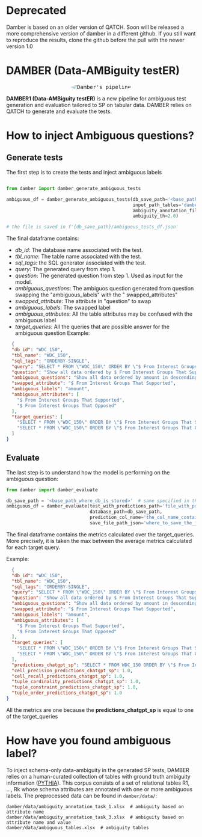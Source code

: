 # Deprecated
Damber is based on an older version of QATCH.
Soon will be released a more comprehensive version of damber in a different github.
If you still want to reproduce the results, clone the github before the pull with the newer version 1.0

# DAMBER (**D**ata-**AMB**iguity test**ER**)
 <figure style="text-align:center">

</figure>

<p align="center">
 <kbd>
     <img src="../docs_old/img/first_draft_ambiguous_qatch.drawio.png" alt="Damber's pipeline"  style="border-radius:90%">
 </kbd>
 </p>


**DAMBER1 (Data-AMBiguity testER)** is a new pipeline for ambiguous test generation and evaluation tailored to SP on
tabular
data.
DAMBER relies on QATCH to generate and evaluate the tests.

# How to inject Ambiguous questions?

## Generate tests

The first step is to create the tests and inject ambiguous labels

```python

from damber import damber_generate_ambiguous_tests

ambiguous_df = damber_generate_ambiguous_tests(db_save_path='<base_path_to_store_db_and_tests>',
                                               input_path_tables='damber/data/ambiguous_tables.xlsx',
                                               ambiguity_annotation_file='damber/data/ambiguity_annotation_task_1.xlsx',
                                               ambiguity_th=2.0)

# the file is saved in f'{db_save_path}/ambiguous_tests_df.json'
```

The final dataframe contains:

- *db_id*: The database name associated with the test.
- *tbl_name*: The table name associated with the test.
- *sql_tags*: the SQL generator associated with the test.
- *query*: The generated query from step 1.
- *question*: The generated question from step 1. Used as input for the model.
- *ambiguous_questions*: The ambiguos question generated from question swapping the "ambiguous_labels" with the "
  swapped_attributes"
- *swapped_attribute*: The attribute in "question" to swap
- *ambiguous_labels*: The swapped label
- *ambiguous_attributes*: All the table attributes may be confused with the ambiguous label
- *target_queries*: All the queries that are possible answer for the ambiguous question
  Example:

```json
  {
  "db_id": "WDC_150",
  "tbl_name": "WDC_150",
  "sql_tags": "ORDERBY-SINGLE",
  "query": "SELECT * FROM \"WDC_150\" ORDER BY \"$ From Interest Groups That Opposed\" DESC",
  "question": "Show all data ordered by $ From Interest Groups That Supported in descending order for the table WDC_150",
  "ambiguous_questions": "Show all data ordered by amount in descending order for the table WDC_150",
  "swapped_attribute": "$ From Interest Groups That Supported",
  "ambiguous_labels": "amount",
  "ambiguous_attributes": [
    "$ From Interest Groups That Supported",
    "$ From Interest Groups That Opposed"
  ],
  "target_queries": [
    "SELECT * FROM \"WDC_150\" ORDER BY \"$ From Interest Groups That Supported\" DESC",
    "SELECT * FROM \"WDC_150\" ORDER BY \"$ From Interest Groups That Opposed\" DESC"
  ]
}
```

## Evaluate

The last step is to understand how the model is performing on the ambiguous question:

```python
from damber import damber_evaluate

db_save_path = '<base_path_where_db_is_stored>'  # same specified in the previous step
ambiguous_df = damber_evaluate(test_with_predictions_path='file_with_predictions.json',
                               database_path=db_save_path,
                               prediction_col_name='the_col_name_containing_the_predictions',
                               save_file_path_json='where_to_save_the_json_file.json')
```

The final dataframe contains the metrics calculated over the target_queries.
More precisely, it is taken the max between the average metrics calculated for each target query.

Example:

```json
  {
  "db_id": "WDC_150",
  "tbl_name": "WDC_150",
  "sql_tags": "ORDERBY-SINGLE",
  "query": "SELECT * FROM \"WDC_150\" ORDER BY \"$ From Interest Groups That Opposed\" DESC",
  "question": "Show all data ordered by $ From Interest Groups That Supported in descending order for the table WDC_150",
  "ambiguous_questions": "Show all data ordered by amount in descending order for the table WDC_150",
  "swapped_attribute": "$ From Interest Groups That Supported",
  "ambiguous_labels": "amount",
  "ambiguous_attributes": [
    "$ From Interest Groups That Supported",
    "$ From Interest Groups That Opposed"
  ],
  "target_queries": [
    "SELECT * FROM \"WDC_150\" ORDER BY \"$ From Interest Groups That Supported\" DESC",
    "SELECT * FROM \"WDC_150\" ORDER BY \"$ From Interest Groups That Opposed\" DESC"
  ],
  "predictions_chatgpt_sp": "SELECT * FROM WDC_150 ORDER BY \"$ From Interest Groups That Supported\" DESC",
  "cell_precision_predictions_chatgpt_sp": 1.0,
  "cell_recall_predictions_chatgpt_sp": 1.0,
  "tuple_cardinality_predictions_chatgpt_sp": 1.0,
  "tuple_constraint_predictions_chatgpt_sp": 1.0,
  "tuple_order_predictions_chatgpt_sp": 1.0
}
```

All the metrics are one because the **predictions_chatgpt_sp** is equal to one of the target_queries

# How have you found ambiguous label?

To inject schema-only data-ambiguity in the generated SP tests, DAMBER relies on a human-curated collection of tables
with ground truth ambiguity information ([PYTHIA](https://github.com/enzoveltri/pythia)).
This corpus consists of a set of relational tables R1, ..., Rk whose schema attributes are annotated with
one or more ambiguous labels.
The preprocessed data can be found in ```damber/data/```:

```shell
damber/data/ambiguity_annotation_task_1.xlsx  # ambiguity based on attribute name
damber/data/ambiguity_annotation_task_3.xlsx  # ambiguity based on attribute name and value
damber/data/ambiguous_tables.xlsx  # ambiguity tables
```

